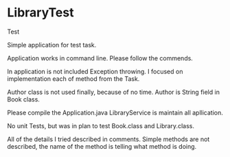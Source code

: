 # LibraryTest
Test

Simple application for test task.

Application works in command line. Please follow the commends. 

In application is not included Exception throwing. I focused on implementation each of method from the Task.

Author class is not used finally, because of no time. Author is String field in Book class.

Please compile the Application.java
LibraryService is maintain all apllication.

No unit Tests, but was in plan to test Book.class and Library.class.

All of the details I tried described in comments. Simple methods are not described, the name of the method is telling what method is doing.
